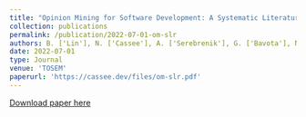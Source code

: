 ```yaml
---
title: "Opinion Mining for Software Development: A Systematic Literature Review"
collection: publications
permalink: /publication/2022-07-01-om-slr
authors: B. ['Lin'], N. ['Cassee'], A. ['Serebrenik'], G. ['Bavota'], N. ['Novielli'], M. ['Lanza']
date: 2022-07-01
type: Journal
venue: 'TOSEM'
paperurl: 'https://cassee.dev/files/om-slr.pdf'
---
```


<a href='https://cassee.dev/files/om-slr.pdf'>Download paper here</a>
